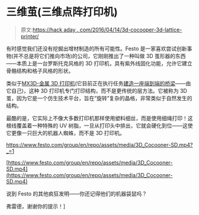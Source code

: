 # 三维茧(三维点阵打印机)

> 原文:[https://hack aday . com/2016/04/14/3d-cocooper-3d-lattice-printer/](https://hackaday.com/2016/04/14/3d-cocooner-3d-lattice-printer/)

有时感觉我们还没有挖掘出增材制造的所有可能性。Festo 是一家喜欢尝试创新事物(并不总是将它们推向市场)的公司，它刚刚推出了一种叫做 3D 茧形器的东西——本质上是一台罗斯托克风格的 3D 打印机，具有紫外线固化功能，允许它建立骨骼结构和格子风格的形状。

类似于[MX3D-金属 3D 打印机](http://hackaday.com/2014/02/24/3d-printing-metal-structures-with-a-6-axis-robot/)(它目前正在执行任务[建造一座端到端的桥梁](http://hackaday.com/2015/06/13/6-axis-robot-arm-3d-prints-a-metal-bridge/)——由它自己)，这种 3D 打印机专门打印结构，而不是更传统的层方法。它被称为 3D 茧，因为它是一个仿生技术平台，旨在“旋转”复杂的晶格，非常类似于自然发生的结构。

最酷的是，它实际上不像大多数打印机那样使用塑料细丝，而是使用细绳打印！这根线覆盖着一种特殊的 UV 树脂，一旦从打印头中排出，它就会硬化到位——这使它更像一只巨大的机器人蜘蛛，而不是 3D 打印机。

 <https://www.festo.com/group/en/repo/assets/media/3D_Cocooner-SD.mp4?_=1>

[https://www.festo.com/group/en/repo/assets/media/3D_Cocooner-SD.mp4](https://www.festo.com/group/en/repo/assets/media/3D_Cocooner-SD.mp4)

说到 Festo 的其他疯狂发明——你还记得他们的机器袋鼠吗？

弗雷德，谢谢你的提示！]
